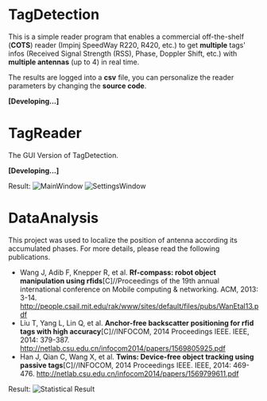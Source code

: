 # TagDetection

This is a simple reader program that enables a commercial off-the-shelf (**COTS**) reader (Impinj SpeedWay R220, R420, etc.) to get **multiple** tags' infos (Received Signal Strength (RSS), Phase, Doppler Shift, etc.) with **multiple antennas** (up to 4) in real time.

The results are logged into a **csv** file, you can personalize the reader parameters by changing the **source code**.

**[Developing...]**

# TagReader
The GUI Version of TagDetection.

**[Developing...]**

Result:
![MainWindow][1]
![SettingsWindow][2]

# DataAnalysis
This project was used to localize the position of antenna according its accumulated phases. For more details, please read the following publications.
* Wang J, Adib F, Knepper R, et al. **Rf-compass: robot object manipulation using rfids**[C]//Proceedings of the 19th annual international conference on Mobile computing & networking. ACM, 2013: 3-14. http://people.csail.mit.edu/rak/www/sites/default/files/pubs/WanEtal13.pdf
* Liu T, Yang L, Lin Q, et al. **Anchor-free backscatter positioning for rfid tags with high accuracy**[C]//INFOCOM, 2014 Proceedings IEEE. IEEE, 2014: 379-387. http://netlab.csu.edu.cn/infocom2014/papers/1569805925.pdf
* Han J, Qian C, Wang X, et al. **Twins: Device-free object tracking using passive tags**[C]//INFOCOM, 2014 Proceedings IEEE. IEEE, 2014: 469-476. http://netlab.csu.edu.cn/infocom2014/papers/1569799611.pdf


Result:
![Statistical Result][3]


  [1]: https://github.com/MarinYoung4596/RFID-READER/blob/master/TagReader/MainWindow.png
  [2]: https://github.com/MarinYoung4596/RFID-READER/blob/master/TagReader/SettingsWindow.png
  [3]: https://github.com/MarinYoung4596/RFID-READER/blob/master/DataAnalysis/MATLAB/COTS/sketch.png